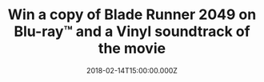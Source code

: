 ---
campaign-uuid: "c-b3bcbdbf-13ee-4cd7-8dd5-6a078e4cadb8"
type: "Competition"
category: "Entertainment"
date: "2018-02-14T15:00:00.000Z"
end-date: "2018-02-20T23:59:00.000Z"
disable-form: false
is_promoted: false
has_entry_page: true
title: "Win a copy of Blade Runner 2049 on Blu-ray™ and a Vinyl soundtrack of the\
  \ movie"
competition-description: "<p>Calling all Ryan Gosling and Ana de Armas lovers. To\
  \ celebrate the Blu-ray™ release of the 8 BAFTA nominations and Academy Award®-nominated\
  \ director Denis Villeneuve, Blade Runner 2049 — we’ve got in our hands the official\
  \ Blu-ray™and a fantastic Vinyl soundtrack of the movie for one lucky NME reader\
  \ to win. Featuring exclusive bonus content such as behind-the-scenes action, prologues…\
  and many more!</p>\n<p><br/>Sounds good? You know what to do…</p>\n"
hero-header: "Win a copy of Blade Runner 2049 on Blu-ray™ and a Vinyl soundtrack of\
  \ the movie"
terms-confirmation: "N/A"
banner-img: "https://assets.expresslyapp.com/asset-0ddce3ab-71bf-45c9-a846-c6ed7044719a.jpg"
logo-left-href: "http://nme.com/"
logo-left-image: "https://assets.expresslyapp.com/asset-48ee95da-bf48-42e4-b66e-d645d249e958.jpg"
logo-left-title: "NME"
bg-image-hero: "https://assets.expresslyapp.com/asset-9615bd41-65a5-4085-af32-dcc2b6e49e92.jpg"
bg-image-first: "https://assets.expresslyapp.com/asset-d6a903ca-487c-407d-819f-0ae36d80a7a7.jpg"
bg-image-second: "https://assets.expresslyapp.com/asset-605b9df5-eb9e-4fd8-bf1a-d687184b7645.jpg"
bg-image-third: "https://assets.expresslyapp.com/asset-ababb656-e43d-4f2f-bbe5-4c9f686e6861.jpg"
section1-content: "<p>To celebrate the Blu-ray™ release of Blade Runner 2049, we've\
  \ managed to get our hands on the official Blu-ray™ and a fantastic Vinyl soundtrack\
  \ of the movie for one lucky NME reader to win.</p>\n <p>Starring Ryan Gosling (La\
  \ La Land), Harrison Ford (Star Wars Films), and Ana de Armas (War Dogs), this new\
  \ movie unearths a long-buried secret that has the potential to plunge what’s left\
  \ of society into chaos. </p>\n"
section2-content: "<p>The sensational Blu-ray™ is packed with full of exclusive bonus\
  \ content including in-depth behind the scenes of the cast and crew including director\
  \ Denis Villeneuve, executive producer Ridley Scott, Harrison Ford and Ryan Gosling\
  \ and three original shorts from directors Shinichiro Watanabe and Luke Scott.</p>\
  \ \n<p>This Blade Runner 2049 Blu-ray™ release from Sony Pictures Home Entertainment\
  \ is the best plan for your weekend!</p>\n"
section3-content: "<p>Enter your details below for a chance to win this Science-Fiction\
  \ Epic movie on Blu-ray™ and a fantastic Vinyl sountrack of the movie.</p>\n <p>Good\
  \ luck!</p>\n"
entry-title: "Win a copy of Blade Runner 2049 on Blu-ray™ and a Vinyl soundtrack of\
  \ the movie"
entry-content: "<p>The Blade Runner 2049 Blu-ray™ release is loaded with additional\
  \ exclusive bonus content for you to get stuck into. <p><p>Enter the draw to win\
  \ by completing the form below before 11.59pm on 20/02/2018.<p>\n"
has-winner: true
winner-title: "CONGRATULATIONS to Michael-john Hannigan who won a fantastic copy of\
  \ Blade Runner 2049 on Blu-ray™ and the Vinyl of the movie!"
winner-banner: "https://assets.expresslyapp.com/asset-37197fcc-1352-4f0b-839e-69a89dc8b85b.jpg"
prize-description: "Win a copy of Blade Runner 2049 on Blu-ray™ and a Vinyl soundtrack\
  \ of the movie"
country-restrictions:
- "GB"
---